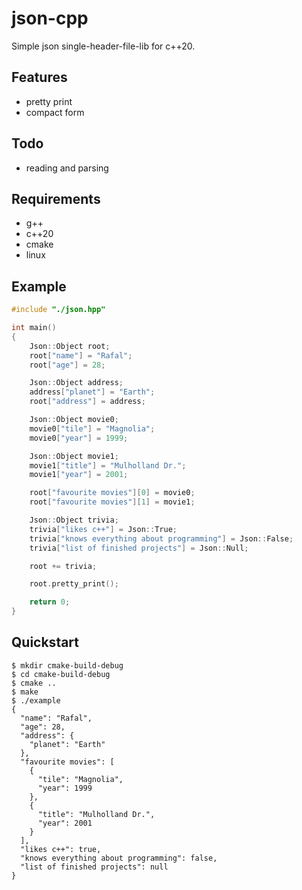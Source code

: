 # json-cpp

Simple json single-header-file-lib for c++20.

## Features

* pretty print
* compact form

## Todo

* reading and parsing

## Requirements

* g++
* c++20
* cmake
* linux

## Example

```c++
#include "./json.hpp"

int main()
{
    Json::Object root;
    root["name"] = "Rafal";
    root["age"] = 28;

    Json::Object address;
    address["planet"] = "Earth";
    root["address"] = address;

    Json::Object movie0;
    movie0["tile"] = "Magnolia";
    movie0["year"] = 1999;

    Json::Object movie1;
    movie1["title"] = "Mulholland Dr.";
    movie1["year"] = 2001;

    root["favourite movies"][0] = movie0;
    root["favourite movies"][1] = movie1;

    Json::Object trivia;
    trivia["likes c++"] = Json::True;
    trivia["knows everything about programming"] = Json::False;
    trivia["list of finished projects"] = Json::Null;

    root += trivia;

    root.pretty_print();

    return 0;
}
```

## Quickstart

```console
$ mkdir cmake-build-debug
$ cd cmake-build-debug
$ cmake ..
$ make
$ ./example
{
  "name": "Rafal",
  "age": 28,
  "address": {
    "planet": "Earth"
  },
  "favourite movies": [
    {
      "tile": "Magnolia",
      "year": 1999
    },
    {
      "title": "Mulholland Dr.",
      "year": 2001
    }
  ],
  "likes c++": true,
  "knows everything about programming": false,
  "list of finished projects": null
}
```
